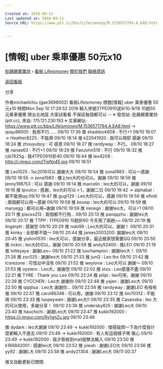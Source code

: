 ```yaml
---

Created at: 2018-09-11
Last updated at: 2018-09-11
Source URL: https://www.ptt.cc/bbs/Lifeismoney/M.1536571794.A.EA8.html


---
```


# [情報] uber 乘車優惠 50元x10


[批踢踢實業坊](https://www.ptt.cc/bbs/) › [看板 Lifeismoney](https://www.ptt.cc/bbs/Lifeismoney/index.html) [關於我們](https://www.ptt.cc/about.html) [聯絡資訊](https://www.ptt.cc/contact.html)

[返回看板](https://www.ptt.cc/bbs/Lifeismoney/index.html)

分享

作者michaelchiu (gae3698002)
看板Lifeismoney
標題\[情報\] uber 乘車優惠 50元x10
時間Mon Sep 10 17:29:52 2018
輸入序號3TPE0910送9/10-9/16 10趟50元乘車優惠 限台北地區 大家試看看 不保証每個都可以 -- ※ 發信站: 批踢踢實業坊(ptt.cc), 來自: 175.121.230.193 ※ 文章網址: <https://www.ptt.cc/bbs/Lifeismoney/M.1536571794.A.EA8.html>
→ ququ88005 : 我用不行...... 09/10 17:36
推 shaddock608 : 不行+1 09/10 18:07
→ Heather8225 : 不能用 09/10 18:14
推 k22941920 : 我可以用耶 感謝 09/10 18:24
推 zhouyuboy : 可 感恩 09/10 18:27
推 randyway : 不行。 09/10 18:27
推 nanae63 : 不行+1 09/10 18:29
推 FanJohn519 : 不行 09/10 18:32
推 cjb7625g : 我4TPE0910折40 09/10 18:44
推 leo4208 : <http://i.imgur.com/ITwNx45.jpg> 09/10 18:51

推 Leo1025 : 1sc2018可以 謝謝大大 09/10 18:54
推 zona1983 : 可以～感謝 09/10 18:55
→ zona1983 : 樓上leo大的也可以。謝謝 09/10 18:56
推 jenny198753 : 可以 感謝 09/10 19:14
推 marcelin : leo大的可以，謝謝 09/10 19:16
推 tpvulco : 感謝，leo大的可以＋1，謝謝二位 09/10 19:42
→ alphabat : 都不能用qq 09/10 19:47
推 gugi129 : Leo大的可以，感謝 09/10 19:56
推 efiniti : 兩個都可以用～感謝 09/10 19:58
推 bounp : leo大的可以 09/10 19:59
推 maryegg : 都可以用~謝謝 09/10 19:59
推 irenegir : 謝謝leo大，可以+1 09/10 20:11
推 pisces212 : 兩個都不行用... 09/10 20:13
推 panqqzhu : 謝謝leo大 09/10 20:17
推 TTPP : 1TPE0910 10趟折60 今天用了兩趟~~ 09/10 20:19
推 lingerptt : 感謝您 09/10 20:29
推 noki99 : Leo大的可以，謝謝！ 09/10 20:31
推 kimky : 全部都不能～ 09/10 20:44
推 james2003200: 謝謝leo大 09/10 20:45
推 yishin0530 : leo大可以，感謝分享，最近搬家很需要QQ 09/10 20:50
推 rickni : leo大的可以，謝謝 09/10 20:59
推 andy52400 : 推LEO 09/10 21:19
推 lotteyaya : 謝謝Leo~ 09/10 21:22
推 luvchampion : 謝謝leo大！ 09/10 21:28
推 zxc025 : 謝謝leo大 09/10 21:33
推 junQ : Leo thx 09/10 21:42
推 lcorezone : 可惜台中沒有 09/10 21:52
推 weyiovw : Leo大可以 謝謝～ 09/10 21:53
推 oystero : Leo大，謝謝您 09/10 22:02
推 stzu : Leo感激不盡 09/10 22:21
推 TYRE : Thank you Leo 09/10 22:24
推 pilipi : leo可用，謝謝 09/10 22:38
推 CYCCHEN : Leo大 謝謝你 09/10 22:48
推 yajen : 謝謝Leo大 09/10 22:50
推 qqqlisa : Leo大 謝謝你... 09/10 22:56
推 randyway : 謝謝LEO 有按有推 09/10 22:57
推 carol86348 : 可以用，謝謝 09/10 23:12
推 tim70312 : 不能用 09/10 23:33
推 luopeywen : 謝謝Leo大!! 09/10 23:35
推 Casanoba : leo 大的可以使用，多謝分享！ 09/10 23:38
推 undersky825 : 謝謝Leo大 09/10 23:40
推 hauchichi : 謝謝Leo大 09/10 23:47
推 kukki192000 : <https://i.imgur.com/Ry1gnZu.jpg> 09/10 23:48

推 dydark : leo大謝謝 09/10 23:49
→ kukki192000 : 借搭版問一下為什麼我什麼都輸入不進去 09/10 23:49
→ kukki192000 : 有人有這個樣子嗎 傷心 09/10 23:49
→ kukki192000 : 我才剛收到mail就無法輸入 09/10 23:50
推 k168842001 : 感謝leo大 09/10 23:52
推 yiwah : 謝謝LEO大 09/10 23:56
推 yy92 : 謝謝L大 09/10 23:58
推 andy21304 : 謝謝Leo大 09/11 00:37

推文自動更新已關閉

